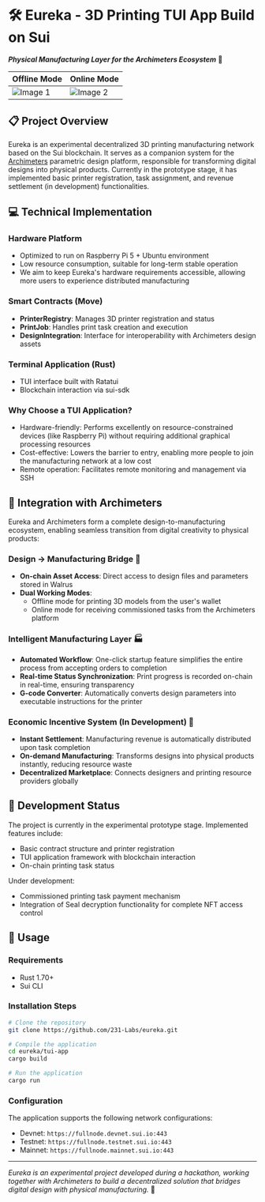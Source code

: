# 🛠️ Eureka - 3D Printing TUI App Build on Sui

***Physical Manufacturing Layer for the Archimeters Ecosystem*** 🔄

| Offline Mode                                                                                | Online Mode                                                                                 |
|---------------------------------------------------------------------------------------------|---------------------------------------------------------------------------------------------|
| ![Image 1](https://github.com/user-attachments/assets/53089412-ebde-4ce5-a943-7ea894c10352) | ![Image 2](https://github.com/user-attachments/assets/da9837f7-9863-4900-9f82-d5113ab6ee39) |


## 📋 Project Overview

Eureka is an experimental decentralized 3D printing manufacturing network based on the Sui blockchain. It serves as a companion system for the [Archimeters](https://github.com/231-Labs/archimeters) parametric design platform, responsible for transforming digital designs into physical products. Currently in the prototype stage, it has implemented basic printer registration, task assignment, and revenue settlement (in development) functionalities.

## 💻 Technical Implementation

### Hardware Platform
- Optimized to run on Raspberry Pi 5 + Ubuntu environment
- Low resource consumption, suitable for long-term stable operation
- We aim to keep Eureka's hardware requirements accessible, allowing more users to experience distributed manufacturing

### Smart Contracts (Move)
- **PrinterRegistry**: Manages 3D printer registration and status
- **PrintJob**: Handles print task creation and execution
- **DesignIntegration**: Interface for interoperability with Archimeters design assets

### Terminal Application (Rust)
- TUI interface built with Ratatui
- Blockchain interaction via sui-sdk

### Why Choose a TUI Application?
- Hardware-friendly: Performs excellently on resource-constrained devices (like Raspberry Pi) without requiring additional graphical processing resources
- Cost-effective: Lowers the barrier to entry, enabling more people to join the manufacturing network at a low cost
- Remote operation: Facilitates remote monitoring and management via SSH

## 🔄 Integration with Archimeters

Eureka and Archimeters form a complete design-to-manufacturing ecosystem, enabling seamless transition from digital creativity to physical products:

### Design → Manufacturing Bridge 🌉
- **On-chain Asset Access**: Direct access to design files and parameters stored in Walrus
- **Dual Working Modes**: 
  - Offline mode for printing 3D models from the user's wallet
  - Online mode for receiving commissioned tasks from the Archimeters platform

### Intelligent Manufacturing Layer 🏭
- **Automated Workflow**: One-click startup feature simplifies the entire process from accepting orders to completion
- **Real-time Status Synchronization**: Print progress is recorded on-chain in real-time, ensuring transparency
- **G-code Converter**: Automatically converts design parameters into executable instructions for the printer

### Economic Incentive System (In Development) 💸
- **Instant Settlement**: Manufacturing revenue is automatically distributed upon task completion
- **On-demand Manufacturing**: Transforms designs into physical products instantly, reducing resource waste
- **Decentralized Marketplace**: Connects designers and printing resource providers globally

## 🧪 Development Status

The project is currently in the experimental prototype stage. Implemented features include:
- Basic contract structure and printer registration
- TUI application framework with blockchain interaction
- On-chain printing task status

Under development:
- Commissioned printing task payment mechanism
- Integration of Seal decryption functionality for complete NFT access control

## 🚀 Usage

### Requirements
- Rust 1.70+
- Sui CLI

### Installation Steps
```bash
# Clone the repository
git clone https://github.com/231-Labs/eureka.git

# Compile the application
cd eureka/tui-app
cargo build

# Run the application
cargo run
```

### Configuration
The application supports the following network configurations:
- Devnet: `https://fullnode.devnet.sui.io:443`
- Testnet: `https://fullnode.testnet.sui.io:443`
- Mainnet: `https://fullnode.mainnet.sui.io:443`

---

*Eureka is an experimental project developed during a hackathon, working together with Archimeters to build a decentralized solution that bridges digital design with physical manufacturing.* 🔬
